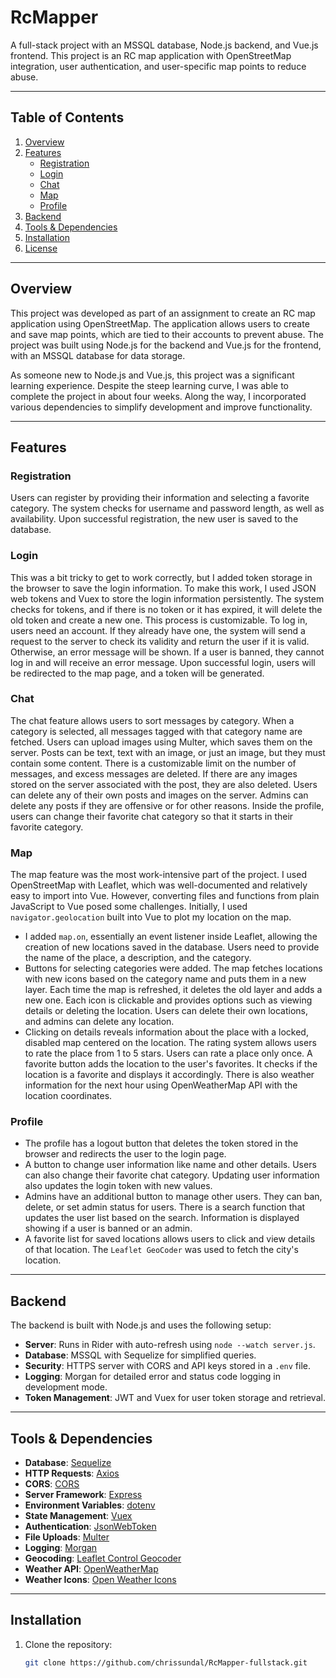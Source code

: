 # RcMapper

A full-stack project with an MSSQL database, Node.js backend, and Vue.js frontend. This project is an RC map application with OpenStreetMap integration, user authentication, and user-specific map points to reduce abuse.

---

## Table of Contents
1. [Overview](#overview)
2. [Features](#features)
    - [Registration](#registration)
    - [Login](#login)
    - [Chat](#chat)
    - [Map](#map)
    - [Profile](#profile)
3. [Backend](#backend)
4. [Tools & Dependencies](#tools--dependencies)
5. [Installation](#installation)
6. [License](#license)

---

## Overview

This project was developed as part of an assignment to create an RC map application using OpenStreetMap. The application allows users to create and save map points, which are tied to their accounts to prevent abuse. The project was built using Node.js for the backend and Vue.js for the frontend, with an MSSQL database for data storage.

As someone new to Node.js and Vue.js, this project was a significant learning experience. Despite the steep learning curve, I was able to complete the project in about four weeks. Along the way, I incorporated various dependencies to simplify development and improve functionality.

---

## Features

### Registration
Users can register by providing their information and selecting a favorite category. The system checks for username and password length, as well as availability. Upon successful registration, the new user is saved to the database.

### Login
This was a bit tricky to get to work correctly, but I added token storage in the browser to save the login information. To make this work, I used JSON web tokens and Vuex to store the login information persistently. The system checks for tokens, and if there is no token or it has expired, it will delete the old token and create a new one. This process is customizable. To log in, users need an account. If they already have one, the system will send a request to the server to check its validity and return the user if it is valid. Otherwise, an error message will be shown. If a user is banned, they cannot log in and will receive an error message. Upon successful login, users will be redirected to the map page, and a token will be generated.

### Chat
The chat feature allows users to sort messages by category. When a category is selected, all messages tagged with that category name are fetched. Users can upload images using Multer, which saves them on the server. Posts can be text, text with an image, or just an image, but they must contain some content. There is a customizable limit on the number of messages, and excess messages are deleted. If there are any images stored on the server associated with the post, they are also deleted. Users can delete any of their own posts and images on the server. Admins can delete any posts if they are offensive or for other reasons. Inside the profile, users can change their favorite chat category so that it starts in their favorite category.

### Map
The map feature was the most work-intensive part of the project. I used OpenStreetMap with Leaflet, which was well-documented and relatively easy to import into Vue. However, converting files and functions from plain JavaScript to Vue posed some challenges. Initially, I used `navigator.geolocation` built into Vue to plot my location on the map.

- I added `map.on`, essentially an event listener inside Leaflet, allowing the creation of new locations saved in the database. Users need to provide the name of the place, a description, and the category.
- Buttons for selecting categories were added. The map fetches locations with new icons based on the category name and puts them in a new layer. Each time the map is refreshed, it deletes the old layer and adds a new one. Each icon is clickable and provides options such as viewing details or deleting the location. Users can delete their own locations, and admins can delete any location.
- Clicking on details reveals information about the place with a locked, disabled map centered on the location. The rating system allows users to rate the place from 1 to 5 stars. Users can rate a place only once. A favorite button adds the location to the user's favorites. It checks if the location is a favorite and displays it accordingly. There is also weather information for the next hour using OpenWeatherMap API with the location coordinates.

### Profile
- The profile has a logout button that deletes the token stored in the browser and redirects the user to the login page.
- A button to change user information like name and other details. Users can also change their favorite chat category. Updating user information also updates the login token with new values.
- Admins have an additional button to manage other users. They can ban, delete, or set admin status for users. There is a search function that updates the user list based on the search. Information is displayed showing if a user is banned or an admin.
- A favorite list for saved locations allows users to click and view details of that location. The `Leaflet GeoCoder` was used to fetch the city's location.

---

## Backend
The backend is built with Node.js and uses the following setup:
- **Server**: Runs in Rider with auto-refresh using `node --watch server.js`.
- **Database**: MSSQL with Sequelize for simplified queries.
- **Security**: HTTPS server with CORS and API keys stored in a `.env` file.
- **Logging**: Morgan for detailed error and status code logging in development mode.
- **Token Management**: JWT and Vuex for user token storage and retrieval.

---

## Tools & Dependencies
- **Database**: [Sequelize](https://www.npmjs.com/package/sequelize)
- **HTTP Requests**: [Axios](https://www.npmjs.com/package/axios)
- **CORS**: [CORS](https://www.npmjs.com/package/cors)
- **Server Framework**: [Express](https://www.npmjs.com/package/express)
- **Environment Variables**: [dotenv](https://www.npmjs.com/package/dotenv)
- **State Management**: [Vuex](https://www.npmjs.com/package/vuex)
- **Authentication**: [JsonWebToken](https://www.npmjs.com/package/jsonwebtoken)
- **File Uploads**: [Multer](https://www.npmjs.com/package/multer)
- **Logging**: [Morgan](https://www.npmjs.com/package/morgan)
- **Geocoding**: [Leaflet Control Geocoder](https://www.npmjs.com/package/leaflet-control-geocoder)
- **Weather API**: [OpenWeatherMap](https://openweathermap.org/)
- **Weather Icons**: [Open Weather Icons](https://github.com/isneezy/open-weather-icons)

---

## Installation
1. Clone the repository:
   ```bash
   git clone https://github.com/chrissundal/RcMapper-fullstack.git
